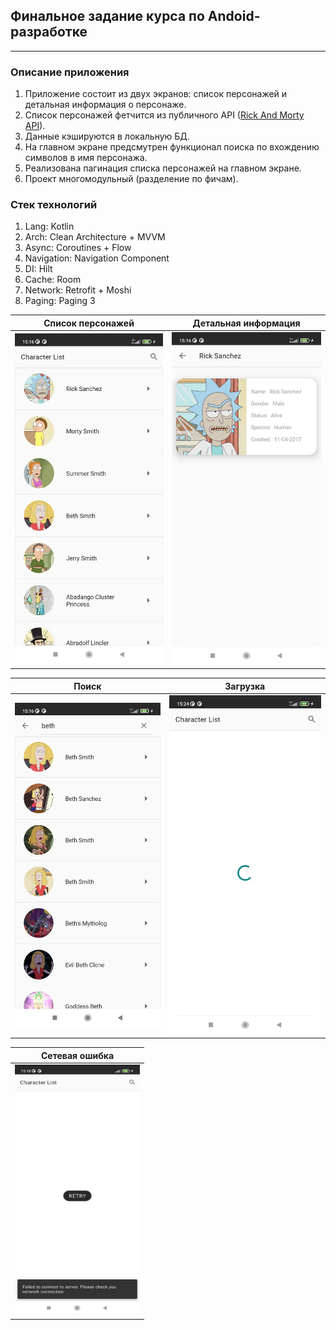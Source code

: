 ## Финальное задание курса по Andoid-разработке
___

### Описание приложения
1. Приложение состоит из двух экранов: список персонажей и детальная информация о персонаже.
2. Список персонажей фетчится из публичного API ([Rick And Morty API](https://rickandmortyapi.com/documentation)).
3. Данные кэшируются в локальную БД.
4. На главном экране предсмутрен функционал поиска по вхождению символов в имя персонажа.
5. Реализована пагинация списка персонажей на главном экране.
6. Проект многомодульный (разделение по фичам).

### Стек технологий
1. Lang: Kotlin
2. Arch: Clean Architecture + MVVM
3. Async: Coroutines + Flow
4. Navigation: Navigation Component
5. DI: Hilt
6. Cache: Room
7. Network: Retrofit + Moshi
8. Paging: Paging 3

Список персонажей          |  Детальная информация
:-------------------------:|:-------------------------:
![image](screenshots/1.jpg)|  ![image](screenshots/2.jpg)

Поиск                      |  Загрузка
:-------------------------:|:-------------------------:
![image](screenshots/3.jpg)| ![image](screenshots/4.jpg)

Сетевая ошибка             | 
:-------------------------:|
<img src="screenshots/5.jpg" width="200" height="400">| 

